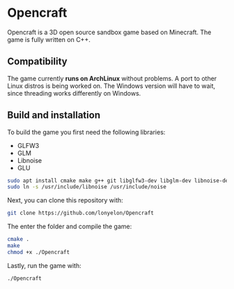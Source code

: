 # Opencraft

Opencraft is a 3D open source sandbox game based on Minecraft. The game is fully written on C++.

## Compatibility
The game currently **runs on ArchLinux** without problems. A port to other Linux distros is being worked on. The Windows version will have to wait, since threading works differently on Windows.

## Build and installation

To build the game you first need the following libraries:
* GLFW3
* GLM
* Libnoise
* GLU

```bash
sudo apt install cmake make g++ git libglfw3-dev libglm-dev libnoise-dev libglu1-mesa-dev
sudo ln -s /usr/include/libnoise /usr/include/noise
```

Next, you can clone this repository with:
```bash
git clone https://github.com/lonyelon/Opencraft
```

The enter the folder and compile the game:
```bash
cmake .
make
chmod +x ./Opencraft
```

Lastly, run the game with:
```
./Opencraft
```
